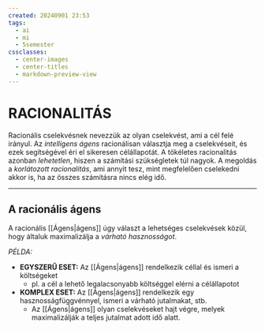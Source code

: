 ```yaml
---
created: 20240901 23:53
tags:
  - ai
  - mi
  - 5semester
cssclasses:
  - center-images
  - center-titles
  - markdown-preview-view
---
```


# RACIONALITÁS

Racionális cselekvésnek nevezzük az olyan cselekvést, ami a cél felé irányul. Az *intelligens ágens* racionálisan választja meg a cselekvéseit, és ezek segítségével éri el sikeresen célállapotát. A tökéletes racionalitás azonban *lehetetlen*, hiszen a számítási szükségletek túl nagyok. A megoldás a *korlátozott racionalitás*, ami annyit tesz, mint megfelelően cselekedni akkor is, ha az összes számításra nincs elég idő.

---
## A racionális ágens

A racionális [[Ágens|ágens]] úgy választ a lehetséges cselekvések közül, hogy általuk maximalizálja a *várható hasznosságot*.

*PÉLDA:*

 - **EGYSZERŰ ESET:** Az [[Ágens|ágens]] rendelkezik céllal és ismeri a költségeket
	 - pl. a cél a lehető legalacsonyabb költséggel elérni a célállapotot
 - **KOMPLEX ESET:** Az [[Ágens|ágens]] rendelkezik egy hasznosságfüggvénnyel, ismeri a várható jutalmakat, stb.
	 - Az [[Ágens|ágens]] olyan cselekvéseket hajt végre, melyek maximalizálják a teljes jutalmat adott idő alatt.


